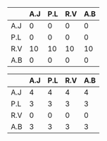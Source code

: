 |     | A.J | P.L | R.V | A.B |
|-----|-----|-----|-----|-----|
| A.J | 0   | 0   | 0   | 0   |
| P.L | 0   | 0   | 0   | 0   |
| R.V | 10  | 10  | 10  | 10  |
| A.B | 0   | 0   | 0   | 0   |

|     | A.J | P.L | R.V | A.B |
|-----|-----|-----|-----|-----|
| A.J | 4   | 4   | 4   | 4   |
| P.L | 3   | 3   | 3   | 3   |
| R.V | 0   | 0   | 0   | 0   |
| A.B | 3   | 3   | 3   | 3   |
